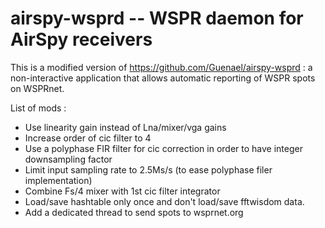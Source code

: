 # airspy-wsprd -- WSPR daemon for AirSpy receivers

This is a modified version of https://github.com/Guenael/airspy-wsprd : a non-interactive application that allows automatic reporting of WSPR spots on WSPRnet.  

List of mods :
- Use linearity gain instead of Lna/mixer/vga gains
- Increase order of cic filter to 4
- Use a polyphase FIR filter for cic correction in order to have integer downsampling factor
- Limit input sampling rate to 2.5Ms/s (to ease polyphase filer implementation)
- Combine Fs/4 mixer with 1st cic filter integrator
- Load/save hashtable only once and don't load/save fftwisdom data.
- Add a dedicated thread to send spots to wsprnet.org
 
